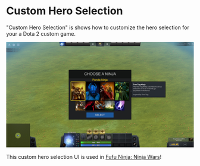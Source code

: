# Custom Hero Selection
"Custom Hero Selection" is shows how to customize the hero selection for your a Dota 2 custom game.

![Fufu Ninja](/screenshot/fufu_ninja_1.jpg)

This custom hero selection UI is used in [Fufu Ninja: Ninja Wars](https://steamcommunity.com/sharedfiles/filedetails/?id=2082787095)!